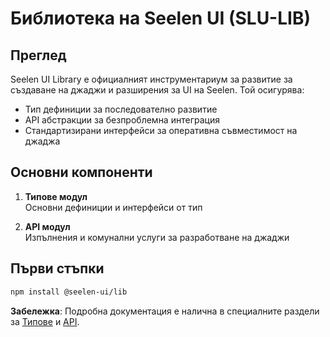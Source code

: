 # **Библиотека на Seelen UI (SLU-LIB)**

## Преглед

Seelen UI Library е официалният инструментариум за развитие за създаване на джаджи и разширения за UI на Seelen. Той осигурява:

* Тип дефиниции за последователно развитие
* API абстракции за безпроблемна интеграция
* Стандартизирани интерфейси за оперативна съвместимост на джаджа

## Основни компоненти

1. **Типове модул**\
   Основни дефиниции и интерфейси от тип

2. **API модул**\
   Изпълнения и комунални услуги за разработване на джаджи

## Първи стъпки

```bash
npm install @seelen-ui/lib
```

**Забележка**: Подробна документация е налична в специалните раздели за [Типове](./library-types) и [API](./library-api).
